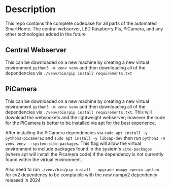 # Description

This repo contains the complete codebase for all parts of the automated SmartHome. The central webserver, LED Raspberry Pis, PiCamera, and any other technologies added in the future

## Central Webserver

This can be downloaded on a new machine by creating a new virtual environment `python3 -m venv venv` and then downloading all of the dependencies via `./venv/bin/pip install requirements.txt`


## PiCamera

This can be downloaded on a new machine by creating a new virtual environment `python3 -m venv venv` and then downloading all of the dependencies via `./venv/bin/pip install requirements.txt`. This will download the websockets and the lightweight webserver; however the code for the PiCamera is better to be installed via apt for the best experience. 

After installing the PiCamera dependencies via `sudo apt install -y python3-picamera2` and `sudo apt install -y libcap-dev` then run `python3 -m venv venv --system-site-packages`. This flag will allow the virtual environment to include packages found in the system's `site-packages` (where apt will install the Picamera code) if the dependency is not currently found within the virtual environment.

Also need to run `./venv/bin/pip install --upgrade numpy opencv-python` for cv2 dependency to be comptaible with the new numpy2 dependency released in 2024